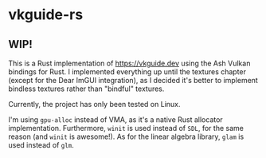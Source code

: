 # vkguide-rs
## WIP!
This is a Rust implementation of https://vkguide.dev using the Ash Vulkan bindings for Rust.
I implemented everything up until the textures chapter (except for the Dear ImGUI integration), as I decided it's better to implement bindless textures rather than "bindful" textures.

Currently, the project has only been tested on Linux.

I'm using `gpu-alloc` instead of VMA, as it's a native Rust allocator implementation. Furthermore, `winit` is used instead of `SDL`, for the same reason (and `winit` is awesome!). As for the linear algebra library, `glam` is used instead of `glm`.
